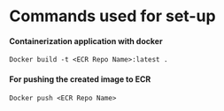 # Commands used for set-up

#### Containerization application with docker 
```
Docker build -t <ECR Repo Name>:latest .
```

#### For pushing the created image to ECR
```
Docker push <ECR Repo Name>
```